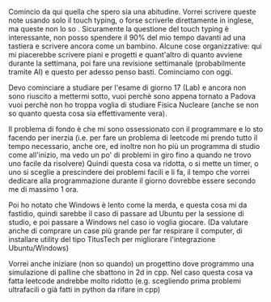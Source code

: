 Comincio da qui quella che spero sia una abitudine.
Vorrei scrivere queste note usando solo il touch typing, o forse scriverle direttamente in inglese, ma queste non lo so .
Sicuramente la questione del touch typing è interessante, non posso spendere il 90% del mio tempo davanti ad una tastiera e scrivere ancora come un bambino.
Alcune cose organizzative: qui mi piacerebbe scrivere piani e progetti e quant'altro di quanto avviene durante la settimana, poi fare una revisione settimanale (probabilmente tramite AI) e questo per adesso penso basti.
Cominciamo con oggi.

Devo cominciare a studiare per l'esame di giorno 17 (Lab) e ancora non sono riuscito a mettermi sotto, vuoi perchè sono appena tornato a Padova vuoi perchè non ho troppa voglia di studiare Fisica Nucleare (anche se non so quanto questa cosa sia effettivamente vera).

Il problema di fondo è che mi sono ossessionato con il programmare e lo sto facendo per inerzia (i.e. per fare un problema di leetcode mi prendo tutto il tempo necessario, anche ore, ed inoltre non ho più un programma di studio come all'inizio, ma vedo un po' di problemi in giro fino a quando ne trovo uno facile da risolvere)
Quindi questa cosa va ridotta, o si mette un timer, o uno si sceglie a prescindere dei problemi facili e li fa, il tempo che vorrei dedicare alla programmazione durante il giorno dovrebbe essere secondo me di massimo 1 ora.

Poi ho notato che Windows è lento come la merda, e questa cosa mi da fastidio, quindi sarebbe il caso di passare ad Ubuntu per la sessione di studio, e poi passare a Windows nel caso io voglia giocare. (Da valutare anche di comprare un case più grande per far respirare il computer, di installare utility del tipo TitusTech per migliorare l'integrazione Ubuntu/Windows)

Vorrei anche iniziare (non so quando) un progettino dove programmo una simulazione di palline che sbattono in 2d in cpp. Nel caso questa cosa va fatta leetcode andrebbe molto ridotto (e.g. scegliendo prima problemi ultrafacili o già fatti in python da rifare in cpp)
